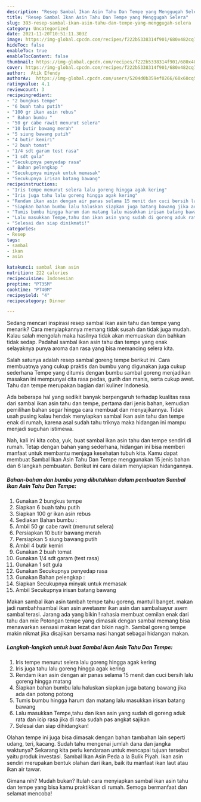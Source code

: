 ```yaml
---
description: "Resep Sambal Ikan Asin Tahu Dan Tempe yang Menggugah Selera"
title: "Resep Sambal Ikan Asin Tahu Dan Tempe yang Menggugah Selera"
slug: 393-resep-sambal-ikan-asin-tahu-dan-tempe-yang-menggugah-selera
category: Uncategorized
date: 2021-11-20T10:51:11.303Z
image: https://img-global.cpcdn.com/recipes/f222b5338314f901/680x482cq70/sambal-ikan-asin-tahu-dan-tempe-foto-resep-utama.jpg
hideToc: false
enableToc: true
enableTocContent: false
thumbnail: https://img-global.cpcdn.com/recipes/f222b5338314f901/680x482cq70/sambal-ikan-asin-tahu-dan-tempe-foto-resep-utama.jpg
cover: https://img-global.cpcdn.com/recipes/f222b5338314f901/680x482cq70/sambal-ikan-asin-tahu-dan-tempe-foto-resep-utama.jpg
author:  Atik Efendy
authorAv:  https://img-global.cpcdn.com/users/5204d0b359ef0266/60x60cq50/avatar.jpg
ratingvalue: 4.1
reviewcount: 3
recipeingredient:
- "2 bungkus tempe"
- "6 buah tahu putih"
- "100 gr ikan asin rebus"
- " Bahan bumbu "
- "50 gr cabe rawit menurut selera"
- "10 butir bawang merah"
- "5 siung bawang putih"
- "4 butir kemiri"
- "2 buah tomat"
- "1/4 sdt garam test rasa"
- "1 sdt gula"
- "Secukupnya penyedap rasa"
- " Bahan pelengkap "
- "Secukupnya minyak untuk memasak"
- "Secukupnya irisan batang bawang"
recipeinstructions:
- "Iris tempe menurut selera lalu goreng hingga agak kering"
- "Iris juga tahu lalu goreng hingga agak kering"
- "Rendam ikan asin dengan air panas selama 15 menit dan cuci bersih lalu goreng hingga matang"
- "Siapkan bahan bumbu lalu haluskan siapkan juga batang bawang jika ada dan potong potong"
- "Tumis bumbu hingga harum dan matang lalu masukkan irisan batang bawang"
- "Lalu masukkan Tempe,tahu dan ikan asin yang sudah di goreng aduk rata dan icip rasa jika di rasa sudah pas angkat sajikan"
- "Selesai dan siap dinikmati!"
categories:
- Resep
tags:
- sambal
- ikan
- asin

katakunci: sambal ikan asin 
nutrition: 222 calories
recipecuisine: Indonesian
preptime: "PT35M"
cooktime: "PT40M"
recipeyield: "4"
recipecategory: Dinner

---
```



Sedang mencari inspirasi resep sambal ikan asin tahu dan tempe yang menarik? Cara menyiapkannya memang tidak susah dan tidak juga mudah. Kalau salah mengolah maka hasilnya tidak akan memuaskan dan bahkan tidak sedap. Padahal sambal ikan asin tahu dan tempe yang enak selayaknya punya aroma dan rasa yang bisa memancing selera kita.


Salah satunya adalah resep sambal goreng tempe berikut ini. Cara membuatnya yang cukup praktis dan bumbu yang digunakan juga cukup sederhana Tempe yang ditumis dengan bumbu sambal goreng menjadikan masakan ini mempunyai cita rasa pedas, gurih dan manis, serta cukup awet. Tahu dan tempe merupakan bagian dari kuliner Indonesia.

Ada beberapa hal yang sedikit banyak berpengaruh terhadap kualitas rasa dari sambal ikan asin tahu dan tempe, pertama dari jenis bahan, kemudian pemilihan bahan segar hingga cara membuat dan menyajikannya. Tidak usah pusing kalau hendak menyiapkan sambal ikan asin tahu dan tempe enak di rumah, karena asal sudah tahu triknya maka hidangan ini mampu menjadi suguhan istimewa.


Nah, kali ini kita coba, yuk, buat sambal ikan asin tahu dan tempe sendiri di rumah. Tetap dengan bahan yang sederhana, hidangan ini bisa memberi manfaat untuk membantu menjaga kesehatan tubuh kita. Kamu dapat membuat Sambal Ikan Asin Tahu Dan Tempe menggunakan 15 jenis bahan dan 6 langkah pembuatan. Berikut ini cara dalam menyiapkan hidangannya.

<!--inarticleads1-->

##### Bahan-bahan dan bumbu yang dibutuhkan dalam pembuatan Sambal Ikan Asin Tahu Dan Tempe:

1. Gunakan 2 bungkus tempe
1. Siapkan 6 buah tahu putih
1. Siapkan 100 gr ikan asin rebus
1. Sediakan  Bahan bumbu :
1. Ambil 50 gr cabe rawit (menurut selera)
1. Persiapkan 10 butir bawang merah
1. Persiapkan 5 siung bawang putih
1. Ambil 4 butir kemiri
1. Gunakan 2 buah tomat
1. Gunakan 1/4 sdt garam (test rasa)
1. Gunakan 1 sdt gula
1. Gunakan Secukupnya penyedap rasa
1. Gunakan  Bahan pelengkap :
1. Siapkan Secukupnya minyak untuk memasak
1. Ambil Secukupnya irisan batang bawang


Makan sambal ikan asin tambah tempe tahu goreng. mantull banget. makan jadi nambahhsambal ikan asin awetasmr ikan asin dan sambalsayur asem sambal terasi. Jarang ada yang bikin ! rahasia membuat cemilan enak dari tahu dan mie Potongan tempe yang dimasak dengan sambal memang bisa menawarkan sensasi makan lezat dan bikin nagih. Sambal goreng tempe makin nikmat jika disajikan bersama nasi hangat sebagai hidangan makan. 

<!--inarticleads2-->

##### Langkah-langkah untuk buat Sambal Ikan Asin Tahu Dan Tempe:

1. Iris tempe menurut selera lalu goreng hingga agak kering
1. Iris juga tahu lalu goreng hingga agak kering
1. Rendam ikan asin dengan air panas selama 15 menit dan cuci bersih lalu goreng hingga matang
1. Siapkan bahan bumbu lalu haluskan siapkan juga batang bawang jika ada dan potong potong
1. Tumis bumbu hingga harum dan matang lalu masukkan irisan batang bawang
1. Lalu masukkan Tempe,tahu dan ikan asin yang sudah di goreng aduk rata dan icip rasa jika di rasa sudah pas angkat sajikan
1. Selesai dan siap dihidangkan!

Olahan tempe ini juga bisa dimasak dengan bahan tambahan lain seperti udang, teri, kacang. Sudah tahu mengenai jumlah dana dan jangka waktunya? Sekarang kita perlu kendaraan untuk mencapai tujuan tersebut yaitu produk investasi. Sambal Ikan Asin Peda a la Bulik Piyah. Ikan asin sendiri merupakan bentuk olahan dari ikan, baik itu manfaat ikan laut atau ikan air tawar. 

Gimana nih? Mudah bukan? Itulah cara menyiapkan sambal ikan asin tahu dan tempe yang bisa kamu praktikkan di rumah. Semoga bermanfaat dan selamat mencoba!

